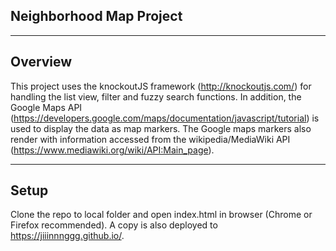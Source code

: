 ## Neighborhood Map Project

----
## Overview

This project uses the knockoutJS framework (http://knockoutjs.com/) for handling the list view, filter and fuzzy search functions. In addition, the Google Maps API (https://developers.google.com/maps/documentation/javascript/tutorial) is used to display the data as map markers. The Google maps markers also render with information accessed from the wikipedia/MediaWiki API (https://www.mediawiki.org/wiki/API:Main_page).

----
## Setup

Clone the repo to local folder and open index.html in browser (Chrome or Firefox recommended).
A copy is also deployed to https://jiiinnnggg.github.io/.
